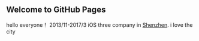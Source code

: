 ## Welcome to GitHub Pages

hello everyone！
2013/11-2017/3 
iOS 
three company in [Shenzhen](http://map.baidu.com/?newmap=1&s=s%26wd%3D深圳市%26c%3D340&from=alamap&tpl=mapcity).
i love the city
